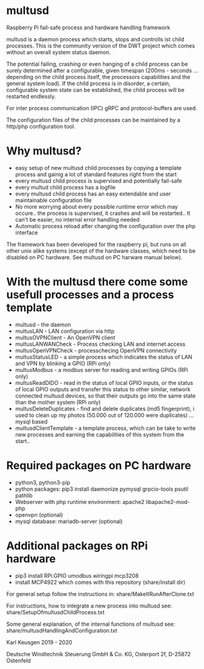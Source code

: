 # multusd
Raspberry Pi fail-safe process and hardware handling framework 

multusd is a daemon process which starts, stops and controlls ist child processes. This is the community version of the DWT project which comes without an overall system status daemon. 

The potential failing, crashing or even hanging of a child process can be surely determined after a configurable, given timespan (200ms - seconds ... depending on the child process itself, the processors capabilities and the general system load).
If the child process is in disorder, a certain, configurable system state can be established, the child process will be restarted endlessly.

For inter process communication (IPC) gRPC and protocol-buffers are used.

The configuration files of the child processes can be maintained by a http/php configuration tool.

# Why multusd?
- easy setup of new multusd child processes by copying a template process and gainig a lot of standard features right from the start
- every multusd child process is supervised and potentially fail-safe
- every multud child process has a logfile
- every multusd child process has an easy extendable and user maintainable configuration file
- No more worrying about every possible runtime error which may occure.. the process is supervised, it crashes and will be restarted.. It can't be easier, no internal error handling needed
- Automatic process reload after changing the configuration over the php interface


The framework has been developed for the raspberry pi, but runs on all other unix alike systems (except of the hardware classes, which need to be disabled on PC hardware. See multusd on PC harware manual below).

# With the multusd there come some usefull processes and a process template
- multusd - the daemon
- multusLAN - LAN configuration via http
- multusOVPNClient - An OpenVPN client
- multusLANWANCheck - Process checking LAN and internet access
- multusOpenVPNCheck - processchecing OpenVPN connectivity
- multusStatusLED - a simple process which indicates the status of LAN and VPN by blinking a GPIO (RPi only)
- multusModbus - a modbus server for reading and writing GPIOs (RPi only)
- multusReadDIDO - read in the status of local GPIO inputs, or the status of local GPIO outputs and transfer this status to other similar, network connected multusd devices, so that their outputs go into the same state than the mother system (RPi only)
- multusDeleteDuplicates - find and delete duplicates (md5 fingerprint), i used to clean up my photos (50.000 out of 120.000 were duplicates) ... mysql based
- multusdClientTemplate - a template process, which can be take to write new processes and earning the capabilities of this system from the start.. 

# Required packages on PC hardware
- python3, python3-pip
- python packages: pip3 install daemonize pymysql grpcio-tools psutil pathlib
- Webserver with php runtime environment: apache2 libapache2-mod-php
- openvpn (optional)
- mysql database: mariadb-server (optional) 

# Additional packages on RPi hardware
- pip3 install RPi.GPIO umodbus wiringpi mcp3208
- install MCP4922 which comes with this repository (share/install dir)

For general setup follow the instructions in: share/MakeItRunAfterClone.txt

For instructions, how to integrate a new process into multusd see: share/SetupOfmultusdChildProcess.txt

Some general explanation, of the internal functions of multusd see: share/multusdHandlingAndConfiguration.txt

Karl Keusgen
2019 - 2020

Deutsche Windtechnik Steuerung GmbH & Co. KG, Osterport 2f, D-25872 Ostenfeld

